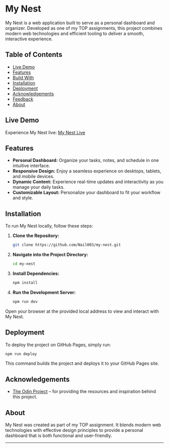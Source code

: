 # My Nest

My Nest is a web application built to serve as a personal dashboard and organizer. Developed as one of my TOP assignments, this project combines modern web technologies and efficient tooling to deliver a smooth, interactive experience.

## Table of Contents

- [Live Demo](#live-demo)
- [Features](#features)
- [Build With](#build-with)
- [Installation](#installation)
- [Deployment](#deployment)
- [Acknowledgements](#acknowledgements)
- [Feedback](#feedback)
- [About](#about)

## Live Demo

Experience My Nest live: [My Nest Live](https://nail003.github.io/my-nest-frontend)

## Features

- **Personal Dashboard:** Organize your tasks, notes, and schedule in one intuitive interface.
- **Responsive Design:** Enjoy a seamless experience on desktops, tablets, and mobile devices.
- **Dynamic Content:** Experience real-time updates and interactivity as you manage your daily tasks.
- **Customizable Layout:** Personalize your dashboard to fit your workflow and style.

## Installation

To run My Nest locally, follow these steps:

1. **Clone the Repository:**

   ```bash
   git clone https://github.com/Nail003/my-nest.git
   ```

2. **Navigate into the Project Directory:**

   ```bash
   cd my-nest
   ```

3. **Install Dependencies:**

   ```bash
   npm install
   ```

4. **Run the Development Server:**

   ```bash
   npm run dev
   ```

Open your browser at the provided local address to view and interact with My Nest.

## Deployment

To deploy the project on GitHub Pages, simply run:

```bash
npm run deploy
```

This command builds the project and deploys it to your GitHub Pages site.

## Acknowledgements

- [The Odin Project](https://www.theodinproject.com) – for providing the resources and inspiration behind this project.

## About

My Nest was created as part of my TOP assignment. It blends modern web technologies with effective design principles to provide a personal dashboard that is both functional and user-friendly.

---
